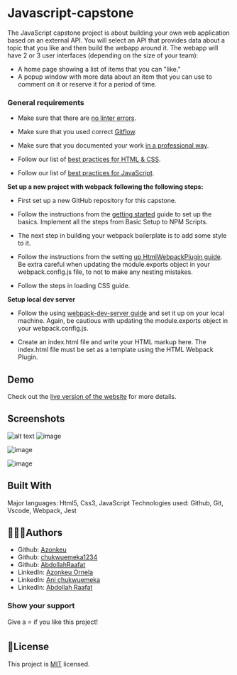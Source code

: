 # Javascript-capstone

The JavaScript capstone project is about building your own web application based on an external API. You will select an API that provides data about a topic that you like and then build the webapp around it. The webapp will have 2 or 3 user interfaces (depending on the size of your team):

- A home page showing a list of items that you can "like."
- A popup window with more data about an item that you can use to comment on it or reserve it for a period of time.

### General requirements

- Make sure that there are [no linter errors](https://github.com/microverseinc/linters-config).

- Make sure that you used correct [Gitflow](https://github.com/microverseinc/curriculum-transversal-skills/blob/main/git-github/articles/gitflow.md).

- Make sure that you documented your work [in a professional way](https://github.com/microverseinc/curriculum-transversal-skills/blob/main/documentation/articles/professional_repo_rules.md).
  
- Follow our list of [best practices for HTML & CSS](https://github.com/microverseinc/curriculum-html-css/blob/main/articles/html_css_best_practices.md).
  
- Follow our list of [best practices for JavaScript](https://github.com/microverseinc/curriculum-html-css/blob/main/articles/javascript_best_practices.md).

**Set up a new project with webpack following the following steps:**

   - First set up a new GitHub repository for this capstone.

   - Follow the instructions from the [getting started](https://webpack.js.org/guides/getting-started/#basic-setup) guide to set up the basics. Implement all the steps from Basic Setup to NPM Scripts.

   - The next step in building your webpack boilerplate is to add some style to it.

   - Follow the instructions from the setting [up HtmlWebpackPlugin guide](https://webpack.js.org/guides/output-management/#setting-up-htmlwebpackplugin). Be extra careful when updating the module.exports object in your webpack.config.js file, to not to make any nesting mistakes.

   - Follow the steps in loading CSS guide.

   **Setup local dev server** 
   - Follow the using [webpack-dev-server guide](https://webpack.js.org/guides/development/#using-webpack-dev-server) and set it up on your local machine. Again, be cautious with updating the module.exports object in your webpack.config.js.

   - Create an index.html file and write your HTML markup here. The index.html file must be set as a template using the HTML Webpack Plugin.


## Demo
Check out the [live version of the website](https://elated-saha-e87646.netlify.app/) for more details.

## Screenshots
![alt text](https://ibb.co/xHdZ1Hc)
![image](https://www.linkpicture.com/q/Screenshot-2022-01-13-231745.png)

![image](https://www.linkpicture.com/q/Screenshot-2022-01-13-231902.png)

![image](https://www.linkpicture.com/q/Screenshot-2022-01-13-232006.png)

## Built With
Major languages: Html5, Css3, JavaScript
Technologies used: Github, Git, Vscode, Webpack, Jest

## 🧑🧑👩Authors

- Github: [Azonkeu](https://github.com/Azonkeu)
- Github: [chukwuemeka1234](https://github.com/chukwuemeka1234)
- Github: [AbdollahRaafat](https://github.com/AbdollahRaafat)
- LinkedIn: [Azonkeu Ornela](https://www.linkedin.com/in/azonkeu-ornela-software-developer/)
- LinkedIn: [Ani chukwuemeka](https://linkedin.com/in/ani-chukwuemeka-a65421199/)
- LinkedIn: [Abdollah Raafat](https://www.linkedin.com/)

### Show your support
Give a ⭐️ if you like this project!

## 📝License
This project is [MIT](https://github.com/Azonkeu/Final-Javascript-capstone/blob/main/LICENSE) licensed.
